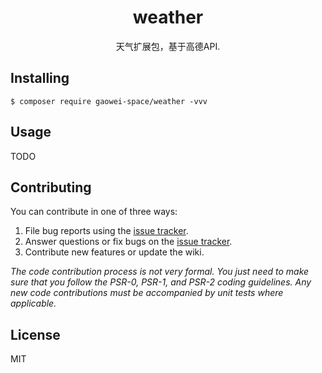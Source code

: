 <h1 align="center"> weather </h1>

<p align="center"> 天气扩展包，基于高德API.</p>


## Installing

```shell
$ composer require gaowei-space/weather -vvv
```

## Usage

TODO

## Contributing

You can contribute in one of three ways:

1. File bug reports using the [issue tracker](https://github.com/gaowei-space/weather/issues).
2. Answer questions or fix bugs on the [issue tracker](https://github.com/gaowei-space/weather/issues).
3. Contribute new features or update the wiki.

_The code contribution process is not very formal. You just need to make sure that you follow the PSR-0, PSR-1, and PSR-2 coding guidelines. Any new code contributions must be accompanied by unit tests where applicable._

## License

MIT